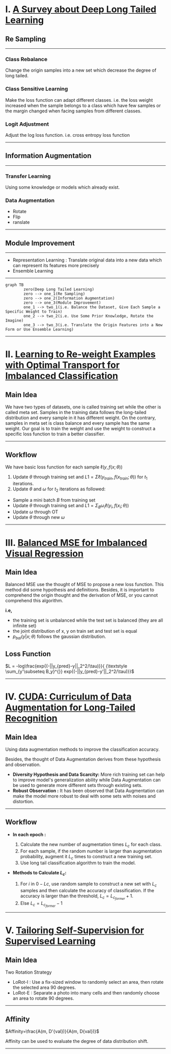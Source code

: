 # I. [A Survey about Deep Long Tailed Learning](https://arxiv.org/pdf/2110.04596.pdf)
## Re Sampling
* * *
### Class Rebalance
Change the origin samples into a new set which decrease the degree of long tailed. 
### Class Sensitive Learning
Make the loss function can adapt different classes. i.e. the loss weight increased when the sample belongs to a class which have few samples or the margin changed when facing samples from different classes.
### Logit Adjustment
Adjust the log loss function. i.e. cross entropy loss function
* * *
## Information Augmentation
* * *
### Transfer Learning
Using some knowledge or models which already exist.
### Data Augmentation
- Rotate
- Flip
- ranslate
* * *
## Module Improvement
* * *
- Representation Learning : Translate original data into a new data which can represent its features more precisely 
- Ensemble Learning
***
```mermaid
graph TB
		zero(Deep Long Tailed Learning)
		zero --> one_1(Re Sampling)
		zero --> one_2(Information Augmentation)
		zero --> one_3(Module Improvement)
		one_1 --> two_1(i.e. Balance the Dataset, Give Each Sample a Specific Weight to Train)
		one_2 --> two_2(i.e. Use Some Prior Knowledge, Rotate the Imagine)
		one_3 --> two_3(i.e. Translate the Origin Features into a New Form or Use Ensemble Learning)
```
* * *
# II. [Learning to Re-weight Examples with Optimal Transport for Imbalanced Classification](https://arxiv.org/pdf/2208.02951.pdf)
## Main Idea
We have two types of datasets, one is called training set while the other is called meta set. Samples in the training data follows the long-tailed distribution and every sample in it has different weight. On the contrary, samples in meta set is class balance and every sample has the same weight. Our goal is to train the weight and use the weight to construct a specific loss function to train a better classifier.
* * *
## Workflow
We have basic loss function for each sample $\ell (y, f(x;\theta ))$
1. Update $\theta$ through training set and $L1 = \Sigma \ell (y_{train}, f(x_{train};\theta ))$ for $t_1$ iterations.
2. Update $\theta$ and $\omega$ for $t_2$ iterations as followed:
- Sample a mini batch $B$ from training set
- Update $\theta$ through training set and $L1 = \Sigma_{B} \omega_i \ell (y_{i}, f(x_{i};\theta ))$
- Update $\omega$ through OT
- Update $\theta$ through new $\omega$
* * *
# III. [Balanced MSE for Imbalanced Visual Regression](https://arxiv.org/pdf/2203.16427.pdf)
## Main Idea
Balanced MSE use the thought of MSE to propose a new loss function. This method did some hypothesis and definitions. Besides, it is important to comprehend the origin thought and the derivation of MSE, or you cannot comprehend this algorithm.

**i.e,**
- the training set is unbalanced while the test set is balanced (they are all infinite set)
- the joint distribution of x, y on train set and test set is equal
- $p_{bal}(y|x;\theta)$ follows the gaussian distribution.
## Loss Function
$L = -log\frac{exp{(-||y_{pred}-y||_2^2/\tau)}}{ {\textstyle \sum_{y'\subseteq B_y}^{}} exp{(-||y_{pred}-y'||_2^2/\tau)}}$
***
# IV. [CUDA: Curriculum of Data Augmentation for Long-Tailed Recognition](https://openreview.net/pdf?id=RgUPdudkWlN)
## Main Idea
Using data augmentation methods to improve the classification accuracy. 

Besides, the thought of Data Augmentation derives from these hypothesis and observation.

- **Diversity Hypothesis and Data Scarcity:** More rich training set can help to improve model's generalization ability while Data Augmentation can be used to generate more different sets through existing sets.
- **Robust Observation :** It has been observed that Data Augmentation can make the model more robust to deal with some sets with noises and distortion.
***
## Workflow
- **In each epoch :**
	1. Calculate the new number of augmentation times $L_c$ for each class.
	2. For each sample, if the random number is larger than augmentation probability, augment it $L_c$ times to construct a new training set.
	3. Use long tail classification algorithm to train the model. 

- **Methods to Calculate $L_c$:**
	 1. For $i$ in $0-Lc$, use random sample to construct a new set with $L_c$ samples and then calculate the accuracy of classification. If the accuracy is larger than the threshold, $L_c = L_{c_{former}}+1$.
	 2. Else $L_c = L_{c_{former}}-1$
* * *
# V. [Tailoring Self-Supervision for Supervised Learning](https://www.ecva.net/papers/eccv_2022/papers_ECCV/papers/136850342.pdf)
## Main Idea
Two Rotation Strategy
- LoRot-I : Use a fix-sized window to randomly select an area, then rotate the selected area 90 degrees.
- LoRot-E : Separate a photo into many cells and then randomly choose an area to rotate 90 degrees.
***
## Affinity

$Affinity=\frac{A(m, D'{val})}{A(m, D{val})}$

Affinity can be used to evaluate the degree of data distribution shift.
* * *
